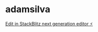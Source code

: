 # adamsilva

[Edit in StackBlitz next generation editor ⚡️](https://stackblitz.com/~/github.com/ajsa1369/adamsilva)